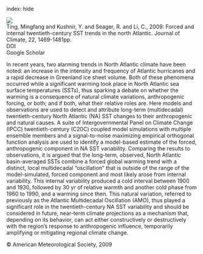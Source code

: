 index: hide

<div class="Citation">
    <div class="Citation-thumb CitationThumb-linked"  data-href="https://doi.org/10.1175/2008jcli2561.1">
      <img src="https://static.claimspace.cloud/climate-study-static/refs/thumbs/14/Ting_et_al_2009-thumb.png" />
    </div>

  <div class="Citation-body">
    <div class="Citation-text">Ting, Mingfang and Kushnir, Y. and Seager, R. and Li, C., 2009: Forced and internal twentieth-century SST trends in the north Atlantic. <span class="Article-journal">Journal of Climate, </span><span class="Article-volume">22, </span>1469-1481pp.</div>
    <div class="Citation-links">
      <div class="CitationLink" data-href="https://doi.org/10.1175/2008jcli2561.1">
        <div class="CitationLink-icon CitationLink-Doi"></div>
        <div class="CitationLink-text">DOI</div>
      </div>
      <div class="CitationLink" data-href="https://scholar.google.com/scholar?q=10.1175/2008jcli2561.1">
        <div class="CitationLink-icon CitationLink-Scholar"></div>
        <div class="CitationLink-text">Google Scholar</div>
      </div>
    </div>
  </div>
</div>

In recent years, two alarming trends in North Atlantic climate have been noted: an increase in the intensity and frequency of Atlantic hurricanes and a rapid decrease in Greenland ice sheet volume. Both of these phenomena occurred while a significant warming took place in North Atlantic sea surface temperatures (SSTs), thus sparking a debate on whether the warming is a consequence of natural climate variations, anthropogenic forcing, or both; and if both, what their relative roles are. Here models and observations are used to detect and attribute long-term (multidecadal) twentieth-century North Atlantic (NA) SST changes to their anthropogenic and natural causes. A suite of Intergovernmental Panel on Climate Change (IPCC) twentieth-century (C20C) coupled model simulations with multiple ensemble members and a signal-to-noise maximizing empirical orthogonal function analysis are used to identify a model-based estimate of the forced, anthropogenic component in NA SST variability. Comparing the results to observations, it is argued that the long-term, observed, North Atlantic basin-averaged SSTs combine a forced global warming trend with a distinct, local multidecadal “oscillation” that is outside of the range of the model-simulated, forced component and most likely arose from internal variability. This internal variability produced a cold interval between 1900 and 1930, followed by 30 yr of relative warmth and another cold phase from 1960 to 1990, and a warming since then. This natural variation, referred to previously as the Atlantic Multidecadal Oscillation (AMO), thus played a significant role in the twentieth-century NA SST variability and should be considered in future, near-term climate projections as a mechanism that, depending on its behavior, can act either constructively or destructively with the region’s response to anthropogenic influence, temporarily amplifying or mitigating regional climate change.

<div class="Citation-copy">
&copy; American Meteorological Society, 2009
</div>